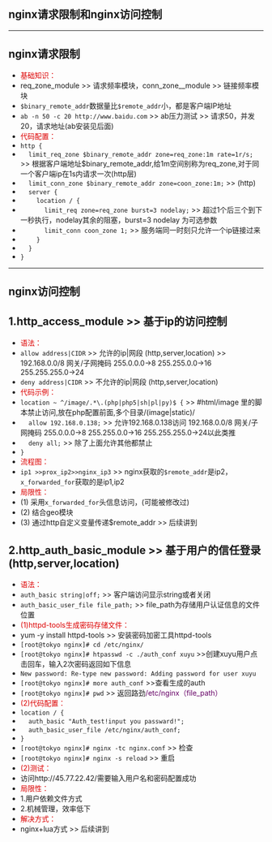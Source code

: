 ## nginx请求限制和nginx访问控制 ##
----------
## nginx请求限制 ##
 - <font color="#dd0000">基础知识：</font><br />
 - req_zone_module >> 请求频率模块，conn_zone__module >> 链接频率模块
 - `$binary_remote_addr`数据量比`$remote_addr`小，都是客户端IP地址
 - `ab -n 50 -c 20 http://www.baidu.com` >> ab压力测试 >> 请求50，并发20，请求地址(ab安装见后面)
 - <font color="#dd0000">代码配置：</font><br />
 - `http {`
 - &nbsp;&nbsp;&nbsp;&nbsp;`limit_req_zone $binary_remote_addr zone=req_zone:1m rate=1r/s;` >> 根据客户端地址$binary_remote_addr,给1m空间别称为req_zone,对于同一个客户端ip在1s内请求一次(http层)
 -	&nbsp;&nbsp;&nbsp;&nbsp;`limit_conn_zone $binary_remote_addr zone=coon_zone:1m;`   >> (http)
 -	&nbsp;&nbsp;&nbsp;&nbsp;`server {`
 -	&nbsp;&nbsp;&nbsp;&nbsp;&nbsp;&nbsp;&nbsp;&nbsp;`location / {`
 -	&nbsp;&nbsp;&nbsp;&nbsp;&nbsp;&nbsp;&nbsp;&nbsp;&nbsp;&nbsp;&nbsp;&nbsp;`limit_req zone=req_zone burst=3 nodelay;` >> 超过1个后三个到下一秒执行，nodelay其余的阻塞，burst=3 nodelay 为可选参数
 -	&nbsp;&nbsp;&nbsp;&nbsp;&nbsp;&nbsp;&nbsp;&nbsp;&nbsp;&nbsp;&nbsp;&nbsp;`limit_conn coon_zone 1;` >> 服务端同一时刻只允许一个ip链接过来
 -	&nbsp;&nbsp;&nbsp;&nbsp;&nbsp;&nbsp;&nbsp;&nbsp;`}`	
 -	&nbsp;&nbsp;&nbsp;&nbsp;`}`
 - `}`

 ----------
## nginx访问控制 ##
## 1.http_access_module >> 基于ip的访问控制 ##
 - <font color="#dd0000">语法：</font><br />
 - `allow address|CIDR` >> 允许的ip|网段 (http,server,location) >> 192.168.0.0/8 网关/子网掩码 255.0.0.0->8 255.255.0.0->16 255.255.255.0->24
 - `deny address|CIDR` >> 不允许的ip|网段 (http,server,location)
 - <font color="#dd0000">代码示例：</font><br />
 - `location ~ ^/image/.*\.(php|php5|sh|pl|py)$ {` >> #html/image 里的脚本禁止访问,放在php配置前面,多个目录/(image|static)/
 - &nbsp;&nbsp;&nbsp;&nbsp;`allow 192.168.0.138;` >> 允许192.168.0.138访问 192.168.0.0/8 网关/子网掩码 255.0.0.0->8 255.255.0.0->16 255.255.255.0->24以此类推
 - &nbsp;&nbsp;&nbsp;&nbsp;`deny all;` >> 除了上面允许其他都禁止
 - `}`
 - <font color="#dd0000">流程图：</font><br />
 - `ip1 >>prox_ip2>>nginx_ip3` >> nginx获取的`$remote_addr`是ip2，`x_forwarded_for`获取的是ip1,ip2
 - <font color="#dd0000">局限性：</font><br />
 - (1) 采用`x_forwarded_for`头信息访问，(可能被修改过)
 - (2) 结合geo模块
 - (3) 通过http自定义变量传递$remote_addr >> 后续讲到

## 2.http_auth_basic_module >> 基于用户的信任登录(http,server,location) ##
 - <font color="#dd0000">语法：</font><br />
 - `auth_basic string|off;` >> 客户端访问显示string或者关闭
 - `auth_basic_user_file file_path;` >> file_path为存储用户认证信息的文件位置
 - <font color="#dd0000">(1)httpd-tools生成密码存储文件：</font><br />
 - yum -y install httpd-tools >>  安装密码加密工具httpd-tools
 - `[root@tokyo nginx]# cd /etc/nginx/`
 - `[root@tokyo nginx]# htpasswd -c ./auth_conf xuyu` >>创建xuyu用户点击回车，输入2次密码返回如下信息
 - `New password: Re-type new password: Adding password for user xuyu`
 - `[root@tokyo nginx]# more auth_conf` >>查看生成的auth
 - `[root@tokyo nginx]# pwd` >> 返回路劲<font color="#660066">/etc/nginx（file_path）</font><br /> 
 - <font color="#dd0000">(2)代码配置：</font><br />
 - `location / {`
 - 	&nbsp;&nbsp;&nbsp;&nbsp;`auth_basic "Auth_test!input you passward!";`
 - 	&nbsp;&nbsp;&nbsp;&nbsp;`auth_basic_user_file /etc/nginx/auth_conf;`
 - `}`
 - `[root@tokyo nginx]# nginx -tc nginx.conf` >> 检查
 - `[root@tokyo nginx]# nginx -s reload` >> 重启
 - <font color="#dd0000">(2)测试：</font><br />
 - 访问http://45.77.22.42/需要输入用户名和密码配置成功
 - <font color="#dd0000">局限性：</font><br />
 - 1.用户依赖文件方式
 - 2.机械管理，效率低下
 - <font color="#dd0000">解决方式：</font><br />
 - nginx+lua方式 >> 后续讲到
